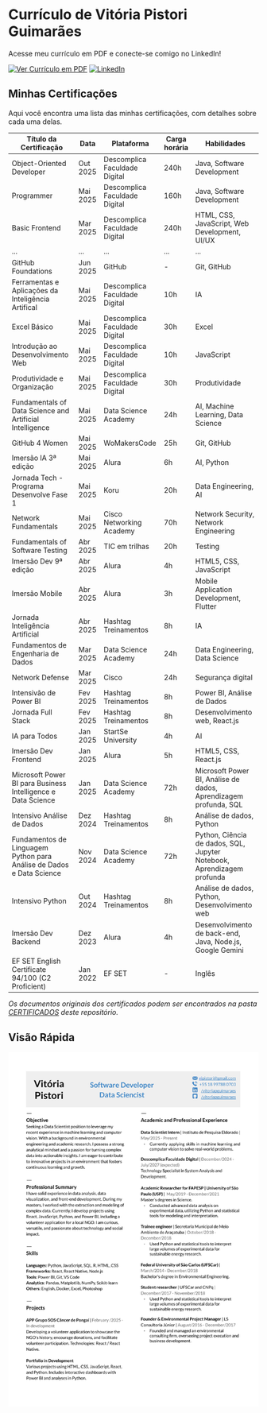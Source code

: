# Currículo de Vitória Pistori Guimarães

Acesse meu currículo em PDF e conecte-se comigo no LinkedIn!

[![Ver Currículo em PDF](https://img.shields.io/badge/Acesse%20em%20PDF-gray?style=for-the-badge)](https://github.com/vitoriapguimaraes/vitoriapguimaraes/blob/main/DOCUMENTOS/ProfileLinkedIn.pdf)
<a href="https://www.linkedin.com/in/vitoriapguimaraes/"><img src="https://img.shields.io/badge/-in/vitoriapaguimaraes-0077B5?style=for-the-badge" alt="LinkedIn"/></a>

## Minhas Certificações

Aqui você encontra uma lista das minhas certificações, com detalhes sobre cada uma delas.

| Título da Certificação                                               | Data     | Plataforma                    | Carga horária | Habilidades |
|----------------------------------------------------------------------|----------|-------------------------------|---------------|-------------|
| Object-Oriented Developer                                            | Out 2025 | Descomplica Faculdade Digital | 240h          | Java, Software Development |
| Programmer                                                           | Mai 2025 | Descomplica Faculdade Digital | 160h          | Java, Software Development |
| Basic Frontend                                                       | Mar 2025 | Descomplica Faculdade Digital | 240h          | HTML, CSS, JavaScript, Web Development, UI/UX |
| ...                                                                  | ...      | ...                           | ...           | ...         |
| GitHub Foundations                                                   | Jun 2025 | GitHub                        | -             | Git, GitHub |
| Ferramentas e Aplicações da Inteligência Artifical                   | Mai 2025 | Descomplica Faculdade Digital | 10h           | IA          |
| Excel Básico                                                         | Mai 2025 | Descomplica Faculdade Digital | 30h           | Excel       |
| Introdução ao Desenvolvimento Web                                    | Mai 2025 | Descomplica Faculdade Digital | 10h           | JavaScript  |
| Produtividade e Organização                                          | Mai 2025 | Descomplica Faculdade Digital | 30h           | Produtividade |
| Fundamentals of Data Science and Artificial Intelligence             | Mai 2025 | Data Science Academy          | 24h           | AI, Machine Learning, Data Science |
| GitHub 4 Women                                                       | Mai 2025 | WoMakersCode                  | 25h           | Git, GitHub |
| Imersão IA 3ª edição                                                 | Mai 2025 | Alura                         | 6h            | AI, Python  |
| Jornada Tech - Programa Desenvolve Fase 1                            | Mai 2025 | Koru                          | 20h           | Data Engineering, AI |
| Network Fundamentals                                                 | Mai 2025 | Cisco Networking Academy      | 70h           | Network Security, Network Engineering |
| Fundamentals of Software Testing                                     | Abr 2025 | TIC em trilhas                | 20h           | Testing     |
| Imersão Dev 9ª edição                                                | Abr 2025 | Alura                         | 4h            | HTML5, CSS, JavaScript |
| Imersão Mobile                                                       | Abr 2025 | Alura                         | 3h            | Mobile Application Development, Flutter |
| Jornada Inteligência Artificial                                      | Abr 2025 | Hashtag Treinamentos          | 8h            | IA          |
| Fundamentos de Engenharia de Dados                                   | Mar 2025 | Data Science Academy          | 24h           | Data Engineering, Data Science |
| Network Defense                                                      | Mar 2025 | Cisco                         | 24h           | Segurança digital |
| Intensivão de Power BI                                               | Fev 2025 | Hashtag Treinamentos          | 8h            | Power BI, Análise de Dados |
| Jornada Full Stack                                                   | Fev 2025 | Hashtag Treinamentos          | 8h            | Desenvolvimento web, React.js |
| IA para Todos                                                        | Jan 2025 | StartSe University            | 4h            | AI          |
| Imersão Dev Frontend                                                 | Jan 2025 | Alura                         | 5h            | HTML5, CSS, React.js |
| Microsoft Power BI para Business Intelligence e Data Science         | Jan 2025 | Data Science Academy          | 72h           | Microsoft Power BI, Análise de dados, Aprendizagem profunda, SQL |
| Intensivo Análise de Dados                                           | Dez 2024 | Hashtag Treinamentos          | 8h            | Análise de dados, Python |
| Fundamentos de Linguagem Python para Análise de Dados e Data Science | Nov 2024 | Data Science Academy          | 72h           | Python, Ciência de dados, SQL, Jupyter Notebook, Aprendizagem profunda |
| Intensivo Python                                                     | Out 2024 | Hashtag Treinamentos          | 8h            | Análise de dados, Python, Desenvolvimento web |
| Imersão Dev Backend                                                  | Dez 2023 | Alura                         | 4h            | Desenvolvimento de back-end, Java, Node.js, Google Gemini |
| EF SET English Certificate 94/100 (C2 Proficient)                    | Jan 2022 | EF SET                        | -             | Inglês      |

*Os documentos originais dos certificados podem ser encontrados na pasta [CERTIFICADOS](https://github.com/vitoriapguimaraes/vitoriapguimaraes/tree/main/DOCUMENTOS/CERTIFICADOS) deste repositório.*

## Visão Rápida

<div align="center">
  <img src="https://github.com/vitoriapguimaraes/vitoriapguimaraes/blob/main/image/ResumeImg-VitoriaPistori.png" alt="Prévia do Currículo" width="700"/>
</div>

